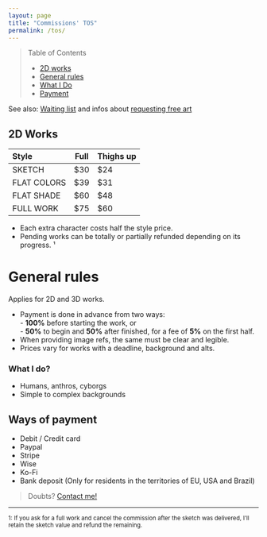 ```yaml
---
layout: page
title: "Commissions' TOS"
permalink: /tos/
---
```


> Table of Contents
> 
> - [2D works](#2d-works)
> - [General rules](#general-rules)
> - [What I Do](#what-i-do)
> - [Payment](#payment)

See also: [Waiting list](/queue) and infos about [requesting free art](/requests)

## 2D Works

| Style          | Full | Thighs up |
| :------------- | ---- | ---- |
| SKETCH         | $30  | $24  |
| FLAT COLORS    | $39  | $31  |
| FLAT SHADE     | $60  | $48  |
| FULL WORK      | $75  | $60  |

- Each extra character costs half the style price.  
- Pending works can be totally or partially refunded depending on its progress. ¹

# General rules
Applies for 2D and 3D works.

- Payment is done in advance from two ways:  
    \- **100%** before starting the work, or  
    \- **50%** to begin and **50%** after finished, for a fee of **5%** on the first half.  
- When providing image refs, the same must be clear and legible.
- Prices vary for works with a deadline, background and alts.  

### What I do?
- Humans, anthros, cyborgs
- Simple to complex backgrounds

## Ways of payment
- Debit / Credit card
- Paypal
- Stripe
- Wise
- Ko-Fi
- Bank deposit (Only for residents in the territories of EU, USA and Brazil)

> Doubts? [Contact me!](/contact)  

____
<sub>
1: If you ask for a full work and cancel the commission after the sketch was delivered, I'll retain the sketch value and refund the remaining.
</sub>
